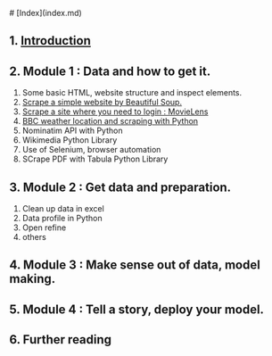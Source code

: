 <head>
<!-- Google tag (gtag.js) -->
<script async src="https://www.googletagmanager.com/gtag/js?id=G-E2WH9C08XW"></script>
<script>
  window.dataLayer = window.dataLayer || [];
  function gtag(){dataLayer.push(arguments);}
  gtag('js', new Date());

  gtag('config', 'G-E2WH9C08XW');
</script>
</head>
# [Index](index.md)

## 1. [Introduction](introduction.html)

## 2. Module 1 : Data and how to get it.
  1. Some basic HTML, website structure and inspect elements.
  2. [Scrape a simple website by Beautiful Soup.](Scrape_a_simple_website_by_Beautiful_Soup.md)
  3. [Scrape a site where you need to login : MovieLens](scrape_movielens.md)
  4. [BBC weather location and scraping with Python](bbc_weather_location_with_python.md)
  5. Nominatim API with Python
  6. Wikimedia Python Library
  7. Use of Selenium, browser automation
  8. SCrape PDF with Tabula Python Library

## 3. Module 2 : Get data and preparation.
  1. Clean up data in excel
  2. Data profile in Python
  3. Open refine
  4. others

## 4. Module 3 : Make sense out of data, model making.

## 5. Module 4 : Tell a story, deploy your model.

## 6. Further reading

<script src="https://utteranc.es/client.js"
        repo="Amit-IITM / tds_book"
        issue-term="pathname"
        label="Comments"
        theme="github-light"
        crossorigin="anonymous"
        async>
</script>

